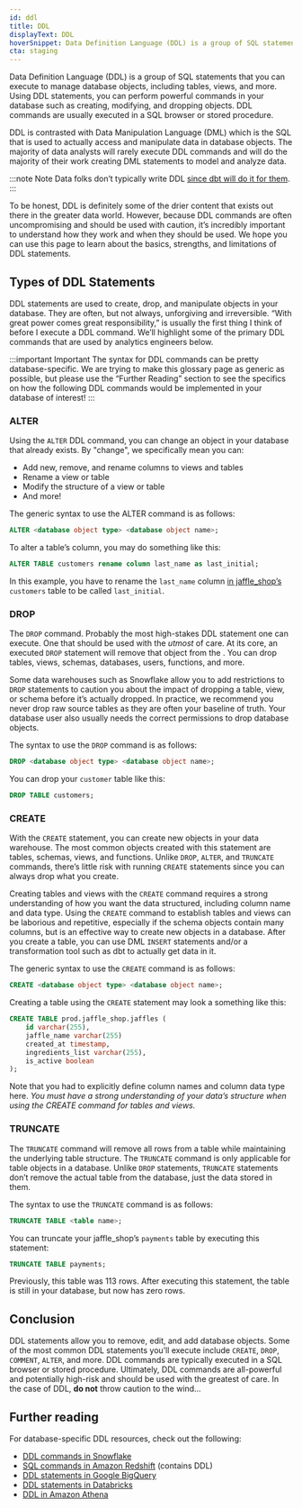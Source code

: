 ```yaml
---
id: ddl
title: DDL
displayText: DDL  
hoverSnippet: Data Definition Language (DDL) is a group of SQL statements that you can execute to manage database objects, including tables, views, and more.
cta: staging
---
```


Data Definition Language (DDL) is a group of SQL statements that you can execute to manage database objects, including <Term id="table">tables</Term>, <Term id="view">views</Term>, and more. Using DDL statements, you can perform powerful commands in your database such as creating, modifying, and dropping objects. DDL commands are usually executed in a SQL browser or stored procedure.

DDL is contrasted with <Term id="dml">Data Manipulation Language (DML)</Term> which is the SQL that is used to actually access and manipulate data in database objects. The majority of data analysts will rarely execute DDL commands and will do the majority of their work creating DML statements to model and analyze data. 

:::note Note
Data folks don’t typically write DDL [since dbt will do it for them](https://docs.getdbt.com/docs/about/overview#:~:text=dbt%20allows%20analysts%20avoid%20writing,dbt%20takes%20care%20of%20materialization.).
:::

To be honest, DDL is definitely some of the drier content that exists out there in the greater data world. However, because DDL commands are often uncompromising and should be used with caution, it’s incredibly important to understand how they work and when they should be used. We hope you can use this page to learn about the basics, strengths, and limitations of DDL statements.

## Types of DDL Statements

DDL statements are used to create, drop, and manipulate objects in your database. They are often, but not always, unforgiving and irreversible. “With great power comes great responsibility,” is usually the first thing I think of before I execute a DDL command. We’ll highlight some of the primary DDL commands that are used by analytics engineers below.

:::important Important
The syntax for DDL commands can be pretty database-specific. We are trying to make this glossary page as generic as possible, but please use the “Further Reading” section to see the specifics on how the following DDL commands would be implemented in your database of interest!
:::

### ALTER

Using the `ALTER` DDL command, you can change an object in your database that already exists. By "change", we specifically mean you can:

- Add new, remove, and rename columns to views and tables
- Rename a view or table
- Modify the structure of a view or table
- And more!

The generic syntax to use the ALTER command is as follows:

```sql
ALTER <database object type> <database object name>;
```

To alter a table’s column, you may do something like this:

```sql
ALTER TABLE customers rename column last_name as last_initial;
```

In this example, you have to rename the `last_name` column [in jaffle_shop’s](https://github.com/dbt-labs/jaffle_shop) `customers` table to be called `last_initial`.

### DROP

The `DROP` command. Probably the most high-stakes DDL statement one can execute. One that should be used with the *utmost* of care. At its core, an executed `DROP` statement will remove that object from the <Term id="data-warehouse" />. You can drop tables, views, schemas, databases, users, functions, and more.

Some data warehouses such as Snowflake allow you to add restrictions to `DROP` statements to caution you about the impact of dropping a table, view, or schema before it’s actually dropped. In practice, we recommend you never drop raw source tables as they are often your baseline of truth. Your database user also usually needs the correct permissions to drop database objects.
 
The syntax to use the `DROP` command is as follows:

```sql
DROP <database object type> <database object name>;
```

You can drop your `customer` table like this:

```sql
DROP TABLE customers;
```

### CREATE

With the `CREATE` statement, you can create new objects in your data warehouse. The most common objects created with this statement are tables, schemas, views, and functions. Unlike `DROP`, `ALTER`, and `TRUNCATE` commands, there’s little risk with running `CREATE` statements since you can always drop what you create. 

Creating tables and views with the `CREATE` command requires a strong understanding of how you want the data structured, including column name and data type. Using the `CREATE` command to establish tables and views can be laborious and repetitive, especially if the schema objects contain many columns, but is an effective way to create new objects in a database. After you create a table, you can use DML `INSERT` statements and/or a transformation tool such as dbt to actually get data in it.

The generic syntax to use the `CREATE` command is as follows:

```sql
CREATE <database object type> <database object name>;
```

Creating a table using the `CREATE` statement may look a something like this:

```sql
CREATE TABLE prod.jaffle_shop.jaffles (
	id varchar(255),
	jaffle_name varchar(255)
	created_at timestamp,
	ingredients_list varchar(255),
	is_active boolean
);
```

Note that you had to explicitly define column names and column data type here. *You must have a strong understanding of your data’s structure when using the CREATE command for tables and views.*

### TRUNCATE

The `TRUNCATE` command will remove all rows from a table while maintaining the underlying table structure. The `TRUNCATE` command is only applicable for table objects in a database. Unlike `DROP` statements, `TRUNCATE` statements don’t remove the actual table from the database, just the data stored in them.

The syntax to use the `TRUNCATE` command is as follows:

```sql
TRUNCATE TABLE <table name>;
```

You can truncate your jaffle_shop’s `payments` table by executing this statement:

```sql
TRUNCATE TABLE payments;
```

Previously, this table was 113 rows. After executing this statement, the table is still in your database, but now has zero rows.

## Conclusion

DDL statements allow you to remove, edit, and add database objects. Some of the most common DDL statements you’ll execute include `CREATE`, `DROP`, `COMMENT`, `ALTER`, and more. DDL commands are typically executed in a SQL browser or stored procedure. Ultimately, DDL commands are all-powerful and potentially high-risk and should be used with the greatest of care. In the case of DDL, **do not** throw caution to the wind…

## Further reading

For database-specific DDL resources, check out the following:

- [DDL commands in Snowflake](https://docs.snowflake.com/en/sql-reference/sql-ddl-summary.html)
- [SQL commands in Amazon Redshift](https://docs.aws.amazon.com/redshift/latest/dg/c_SQL_commands.html) (contains DDL)
- [DDL statements in Google BigQuery](https://cloud.google.com/bigquery/docs/reference/standard-sql/data-definition-language)
- [DDL statements in Databricks](https://docs.databricks.com/sql/language-manual/index.html#ddl-statements)
- [DDL in Amazon Athena](https://docs.aws.amazon.com/athena/latest/ug/language-reference.html)
